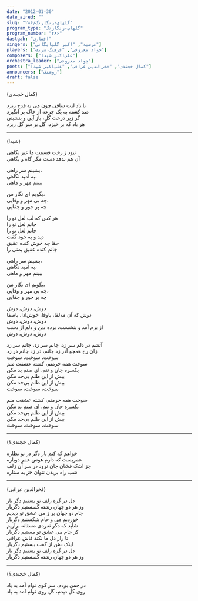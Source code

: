 ```yaml
---
date: "2012-01-30"
date_aired: ""
slug: "گلهای-رنگارنگ/۲۸۶"
program_type: "گلهای-رنگارنگ"
program_number: "۲۸۶"
dastgah: "افشاری"
singers: ["مرضیه", "اکبر گلپایگانی"]
players: ["جواد معروفی", "فرهنگ شریف"]
composers: ["علی‌اکبر شیدا"]
orchestra_leader: ["جواد معروفی"]
poets: ["کمال خجندی", "فخرالدین عراقی", "علی‌اکبر شیدا"]
announcers: ["روشنک"]
draft: false
---
```


(کمال خجندی)  

با یاد لبت ساقی چون می به قدح ریزد  
صد کشته به یک جرعه از خاک بر انگیزد  
گر زیر درخت گل، باز آیی و بنشینی  
هر باد که بر خیزد، گل بر سر گل ریزد  

---  

(شیدا)  

نبود ز رخت قسمت ما غیر نگاهی  
آن هم ندهد دست مگر گاه و بگاهی  

بشینم سر راهی،  
به امید نگاهی،  
ببینم مهر و ماهی  

بگویم ای نگار من،  
چه بی مهر و وفایی،  
چه پر جور و جفایی  

هر کس که لب لعل تو را  
جانم لعل تو را  
جانم لعل تو را  
دید و به خود گفت  
حقا چه خوش کنده عقیق  
جانم کنده عقیق یمنی را  

بشینم سر راهی،  
به امید نگاهی،  
ببینم مهر و ماهی  

بگویم ای نگار من،  
چه بی مهر و وفایی،  
چه پر جور و جفایی  

دوش، دوش، دوش  
دوش که آن مه‌لقا، باوفا، خوش‌ادا، باصفا  
دوش، دوش، دوش  
از برم آمد و بنشست، برده دین و دلم از دست  
دوش، دوش، دوش  

آتشم در دلم سر زد، جانم سر زد، جانم سر زد  
زان رخ همچو آذر زد جانم، ذر زد جانم ذر زد  
سوخت، سوخت، سوخت  
سوخت همه خرمنم، کشته عشقت منم  
یکسره جان و تنم، ای صنم بد مکن  
بیش از این ظلم بی‌حد مکن  
بیش از این ظلم بی‌حد مکن  
سوخت، سوخت، سوخت  

سوخت همه خرمنم، کشته عشقت منم  
یکسره جان و تنم، ای صنم بد مکن  
بیش از این ظلم بی‌حد مکن  
بیش از این ظلم بی‌حد مکن  
سوخت، سوخت، سوخت  

---  

(کمال خجندی؟)  

خواهم که کنم بار دگر در تو نظاره  
عمریست که دارم هوس عمر دوباره  
جز اشک فشان جان نرود در سر آن زلف  
شب راه بریدن نتوان جز به ستاره  

---  

(فخرالدین عراقی)  

دل در گره زلف تو بستیم دگر بار  
وز هر دو جهان رشته گسستیم دگربار  
جام دو جهان پر ز می عشق تو دیدیم  
خوردیم می و جام شکستیم دگربار  
شاید که دگر نعره‌ی مستانه برآریم  
کز جام می عشق تو مستیم دگربار  
تا راز دل ما نکند فاش عراقی  
اینک دهن از گفت ببستیم دگربار  
دل در گره زلف تو بستیم دگر بار  
وز هر دو جهان رشته گسستیم دگربار  

---  

(کمال خجندی؟)  

در چمن بودم، سر کوی توام آمد به یاد  
روی گل دیدم، گل روی توام آمد به یاد  
